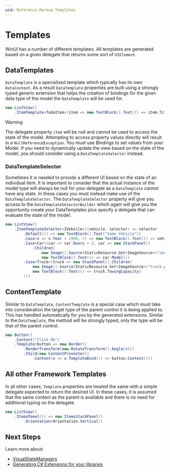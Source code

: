 ```yaml
---
uid: Reference.Markup.Templates
---
```

# Templates

WinUI has a number of different templates. All templates are generated based on a given delegate that returns some sort of `UIElement`.

## DataTemplates

`DataTemplate` is a specialized template which typically has its own `DataContext`. As a result `DataTemplate` properties are built using a strongly typed generic extension that helps the creation of bindings for the given data type of the model the `DataTemplate` will be used for.

```cs
new ListView()
	.ItemTemplate<TodoItem>(item => new TextBlock().Text(() => item.Title))
```

> [!WARNING]
> The delegate property `item` will be null and cannot be used to access the state of the model. Attempting to access property values directly will result in a `NullReferenceException`. You must use Bindings to set values from your Model. If you need to dynamically update the view based on the state of the model, you should consider using a `DataTemplateSelector` instead.

### DataTemplateSelector

Sometimes it is needed to provide a different UI based on the state of an individual item. It is important to consider that the actual instance of the model type will always be null for your delegate as a `DataTemplate` cannot have any state. In these cases you must instead make use of the `DataTemplateSelector`. The `DataTemplateSelector` property will give you access to the `DataTemplateSelectorBuilder` which again will give you the opportunity create your DataTemplates plus specify a delegate that can evaluate the state of the model.

```cs
new ListView()
	.ItemTemplateSelector<IVehicle>((vehicle, selector) => selector
		.Default(() => new TextBlock().Text("Some Vehicle"))
		.Case(v => v.Year < 1960, () => new TextBlock().Text(() => vehicle.Model))
		.Case<Car>(car => car.Doors > 2, car => new StackPanel()
			.Children(
				new Image().Source(StaticResource.Get<ImageSource>("sedan.png")),
				new TextBlock().Text(() => car.Model)))
		.Case<Truck>(truck => new StackPanel().Children(
			new Image().Source(StaticResource.Get<ImageSource>("truck.png")),
			new TextBlock().Text(() => truck.TowingCapacity)
		)))
```

## ContentTemplate

Similar to `DataTemplate`, `ContentTemplate` is a special case which must take into consideration the target type of the parent control it is being applied to. This has handled automatically for you by the generated extensions. Similar to the `DataTemplate`, the method will be strongly typed, only the type will be that of the parent control.

```cs
new Button()
	.Content("Click Me")
	.Template(button => new Border()
		.RenderTransform(new RotateTransform().Angle(45))
		.Child(new ContentPresenter()
			.Content(x => x.TemplateBind(() => button.Content))))
```

## All other Framework Templates

In all other cases, `Template` properties are treated the same with a simple delegate expected to return the desired UI. In these cases, it is assumed that the same context as the parent is available and there is no need for additional typing on the delegate.

```cs
new ListView()
	.ItemsPanel(() => new ItemsStackPanel()
		.Orientation(Orientation.Vertical))
```

## Next Steps

Learn more about:

- [VisualStateManagers](xref:Reference.Markup.VisualStateManager)
- [Generating C# Extensions for your libraries](xref:Reference.Markup.GeneratingExtensions)
